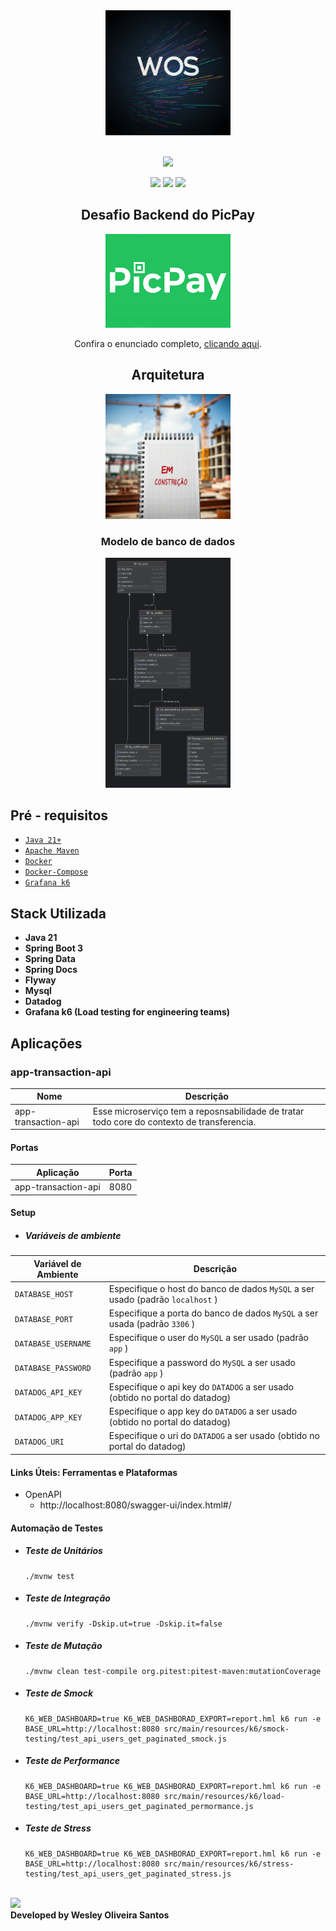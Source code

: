 <div align="center" width="100%">
    <img src="../asserts/logo-wos.jpg" alt="logo" width="200" height="auto" />
</div>

<br>

<div align="center">

![](https://img.shields.io/badge/Status-Em%20Desenvolvimento-orange)
</div>

<div align="center">

![](https://img.shields.io/badge/Autor-Wesley%20Oliveira%20Santos-brightgreen)
![](https://img.shields.io/badge/Language-java-brightgreen)
![](https://img.shields.io/badge/Framework-springboot-brightgreen)

</div>

<div align="center">

  ## Desafio Backend do PicPay
  <img src="../asserts/picpay-logo.jpg" alt="logo" width="200" height="auto" />

  Confira o enunciado completo, [clicando aqui](./problem.md).

</div>

<div align="center">

  ## Arquitetura
  <img src="../asserts/em-construcao.jpg" alt="logo" width="200" height="auto" />

  ### Modelo de banco de dados
  <img src="../asserts/db-transactions.png" alt="logo" width="200" height="auto" />


</div>

##  Pré - requisitos

- [ `Java 21+` ](https://www.oracle.com/java/technologies/downloads/#java21)
- [ `Apache Maven`](https://maven.apache.org/download.cgi)
- [ `Docker` ](https://www.docker.com/)
- [ `Docker-Compose` ](https://docs.docker.com/compose/install/)
- [ `Grafana k6` ](https://grafana.com/docs/k6/latest/set-up/install-k6/)

## Stack Utilizada
- **Java 21**
- **Spring Boot 3**
- **Spring Data**
- **Spring Docs**
- **Flyway**
- **Mysql**
- **Datadog**
- **Grafana k6 (Load testing for engineering teams)**

## Aplicações

### app-transaction-api
| Nome                | Descrição |
|---------------------|-------|
| app-transaction-api | Esse microserviço tem a reposnsabilidade de tratar todo core do contexto de transferencia. |

#### Portas
| Aplicação          | Porta |
|--------------------|-------|
| app-transaction-api| 8080  |

#### Setup

- ##### Variáveis de ambiente

| Variável de Ambiente  | Descrição                                                                      |
|-----------------------|--------------------------------------------------------------------------------|
| `DATABASE_HOST`       | Especifique o host do banco de dados `MySQL` a ser usado (padrão `localhost` ) |
| `DATABASE_PORT`       | Especifique a porta do banco de dados `MySQL` a ser usada (padrão `3306` )     |
| `DATABASE_USERNAME`   | Especifique o user do `MySQL` a ser usado (padrão `app` )                      |
| `DATABASE_PASSWORD`   | Especifique a password do `MySQL` a ser usado (padrão `app` )                  |
| `DATADOG_API_KEY`     | Especifique o api key do `DATADOG`  a ser usado (obtido no portal do datadog)  |
| `DATADOG_APP_KEY`     | Especifique o app key do `DATADOG`  a ser usado (obtido no portal do datadog)  |
| `DATADOG_URI`         | Especifique o uri do `DATADOG`  a ser usado (obtido no portal do datadog)      |

#### Links Úteis: Ferramentas e Plataformas

- OpenAPI 
  - http://localhost:8080/swagger-ui/index.html#/
#### Automação de Testes

- ##### Teste de Unitários
  ```
  ./mvnw test
  ```

- ##### Teste de Integração
  ```
  ./mvnw verify -Dskip.ut=true -Dskip.it=false
  ```

- ##### Teste de Mutação
  ```
  ./mvnw clean test-compile org.pitest:pitest-maven:mutationCoverage
  ```

- ##### Teste de Smock
  ```
  K6_WEB_DASHBOARD=true K6_WEB_DASHBORAD_EXPORT=report.hml k6 run -e BASE_URL=http://localhost:8080 src/main/resources/k6/smock-testing/test_api_users_get_paginated_smock.js
  ```

- ##### Teste de Performance
  ```
  K6_WEB_DASHBOARD=true K6_WEB_DASHBORAD_EXPORT=report.hml k6 run -e BASE_URL=http://localhost:8080 src/main/resources/k6/load-testing/test_api_users_get_paginated_permormance.js
  ```

- ##### Teste de Stress
  ```
  K6_WEB_DASHBOARD=true K6_WEB_DASHBORAD_EXPORT=report.hml k6 run -e BASE_URL=http://localhost:8080 src/main/resources/k6/stress-testing/test_api_users_get_paginated_stress.js
  ```

</br>
<a href="https://www.linkedin.com/in/wesleyosantos91/" target="_blank">
  <img src="https://img.shields.io/badge/LinkedIn-0077B5?style=for-the-badge&logo=linkedin&logoColor=white" target="_blank" />
</a>

</br>
<b>Developed by Wesley Oliveira Santos</b>